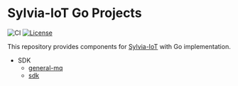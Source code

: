 # Sylvia-IoT Go Projects

![CI](https://github.com/woofdogtw/sylvia-iot-node/actions/workflows/build-test.yaml/badge.svg)
[![License](https://img.shields.io/badge/license-MIT-blue.svg)](LICENSE)

This repository provides components for [Sylvia-IoT](https://github.com/woofdogtw/sylvia-iot-core)
with Go implementation.

- SDK
  - [general-mq](./general-mq)
  - [sdk](./sdk)
